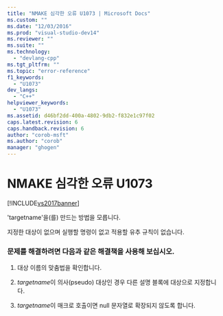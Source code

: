 ```yaml
---
title: "NMAKE 심각한 오류 U1073 | Microsoft Docs"
ms.custom: ""
ms.date: "12/03/2016"
ms.prod: "visual-studio-dev14"
ms.reviewer: ""
ms.suite: ""
ms.technology: 
  - "devlang-cpp"
ms.tgt_pltfrm: ""
ms.topic: "error-reference"
f1_keywords: 
  - "U1073"
dev_langs: 
  - "C++"
helpviewer_keywords: 
  - "U1073"
ms.assetid: d46bf2dd-400a-4802-9db2-f832e1c97f02
caps.latest.revision: 6
caps.handback.revision: 6
author: "corob-msft"
ms.author: "corob"
manager: "ghogen"
---
```

# NMAKE 심각한 오류 U1073
[!INCLUDE[vs2017banner](../../assembler/inline/includes/vs2017banner.md)]

'targetname'을\(를\) 만드는 방법을 모릅니다.  
  
 지정한 대상이 없으며 실행할 명령이 없고 적용할 유추 규칙이 없습니다.  
  
### 문제를 해결하려면 다음과 같은 해결책을 사용해 보십시오.  
  
1.  대상 이름의 맞춤법을 확인합니다.  
  
2.  *targetname*이 의사\(pseudo\) 대상인 경우 다른 설명 블록에 대상으로 지정합니다.  
  
3.  *targetname*이 매크로 호출이면 null 문자열로 확장되지 않도록 합니다.